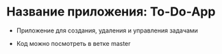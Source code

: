 # Название приложения: To-Do-App

- Приложение для создания, удаления и управления задачами

- Код можно посмотреть в ветке master
